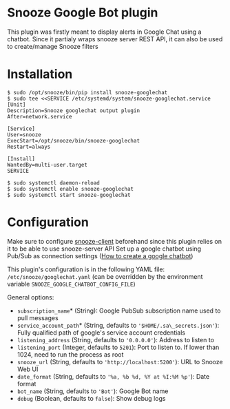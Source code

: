 # Snooze Google Bot plugin

This plugin was firstly meant to display alerts in Google Chat using a chatbot. Since it partialy wraps snooze server REST API, it can also be used to create/manage Snooze filters

# Installation

```console
$ sudo /opt/snooze/bin/pip install snooze-googlechat
$ sudo tee <<SERVICE /etc/systemd/system/snooze-googlechat.service
[Unit]
Description=Snooze googlechat output plugin
After=network.service

[Service]
User=snooze
ExecStart=/opt/snooze/bin/snooze-googlechat
Restart=always

[Install]
WantedBy=multi-user.target
SERVICE

$ sudo systemctl daemon-reload
$ sudo systemctl enable snooze-googlechat
$ sudo systemctl start snooze-googlechat
```

# Configuration

Make sure to configure [snooze-client](https://github.com/snoozeweb/snooze_client) beforehand since this plugin relies on it to be able to use snooze-server API
Set up a google chatbot using Pub/Sub as connection settings ([How to create a google chatbot](https://developers.google.com/chat/concepts)) 

This plugin's configuration is in the following YAML file: `/etc/snooze/googlechat.yaml` (can be overridden by the environment variable `SNOOZE_GOOGLE_CHATBOT_CONFIG_FILE`)

General options:

* `subscription_name`\* (String): Google PubSub subscription name used to pull messages
* `service_account_path`\* (String, defaults to `'$HOME/.sa\_secrets.json'`): Fully qualified path of google's service account credentials
* `listening_address` (String, defaults to `'0.0.0.0'`): Address to listen to
* `listening_port` (Integer, defaults to `5201`): Port to listen to. If lower than 1024, need to run the process as root
* `snooze_url` (String, defaults to `'http://localhost:5200'`): URL to Snooze Web UI
* `date_format` (String, defaults to `'%a, %b %d, %Y at %I:%M %p'`): Date format
* `bot_name` (String, defaults to `'Bot'`): Google Bot name
* `debug` (Boolean, defaults to `false`): Show debug logs
